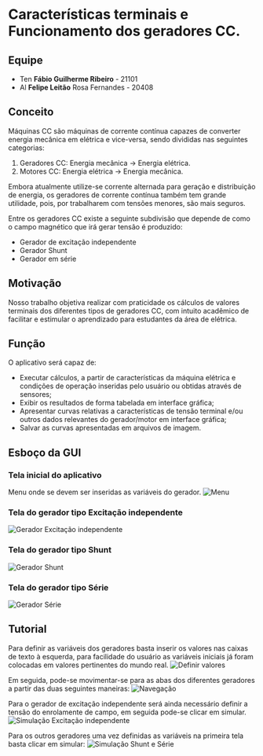 # Características terminais e Funcionamento dos geradores CC.

## Equipe
+ Ten **Fábio Guilherme Ribeiro** - 21101
+ Al **Felipe Leitão** Rosa Fernandes - 20408

## Conceito
Máquinas CC são máquinas de corrente contínua capazes de converter energia mecânica em elétrica e vice-versa, sendo divididas nas seguintes categorias:
1. Geradores CC: Energia mecânica -> Energia elétrica.
2. Motores CC: Energia elétrica -> Energia mecânica.

Embora atualmente utilize-se corrente alternada para geração e distribuição de energia, os geradores de corrente contínua também tem grande utilidade, pois, por trabalharem com tensões menores, são mais seguros.

Entre os geradores CC existe a seguinte subdivisão que depende de como o campo magnético que irá gerar tensão é produzido:
+ Gerador de excitação independente
+ Gerador Shunt
+ Gerador em série

## Motivação
Nosso trabalho objetiva realizar com praticidade os cálculos de valores terminais dos diferentes tipos de geradores CC, com intuito acadêmico de facilitar e estimular o aprendizado para estudantes da área de elétrica.

## Função

O aplicativo será capaz de: 
+ Executar cálculos, a partir de características da máquina elétrica e condições de operação inseridas pelo usuário ou obtidas através de sensores;
+ Exibir os resultados de forma tabelada em interface gráfica;
+ Apresentar curvas relativas a características de tensão terminal e/ou outros dados relevantes do gerador/motor em interface gráfica;
+ Salvar as curvas apresentadas em arquivos de imagem.


## Esboço da GUI
### Tela inicial do aplicativo
Menu onde se devem ser inseridas as variáveis do gerador.
![](Images/menu.png "Menu")

### Tela do gerador tipo Excitação independente
![](Images/exc_ind.png "Gerador Excitação independente")

### Tela do gerador tipo Shunt
![](Images/shunt.png "Gerador Shunt")

### Tela do gerador tipo Série
![](Images/serie.png "Gerador Série")


## Tutorial
Para definir as variáveis dos geradores basta inserir os valores nas caixas de texto à esquerda, para facilidade do usuário as variáveis iniciais já foram colocadas em valores pertinentes do mundo real.
![](Images/armazenar_valores.png "Definir valores")

Em seguida, pode-se movimentar-se para as abas dos diferentes geradores a partir das duas seguintes maneiras:
![](Images/passo1.png.png "Navegação")

Para o gerador de excitação independente será ainda necessário definir a tensão do enrolamente de campo, em seguida pode-se clicar em simular.
![](Images/passo_exc_ind.png "Simulação Excitação independente")

Para os outros geradores uma vez definidas as variáveis na primeira tela basta clicar em simular:
![](Images/passo_shunteserie.png "Simulação Shunt e Série")
